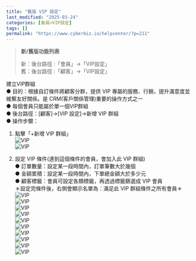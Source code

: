 ```yaml
---
title: "舊版 VIP 設定"
last_modified: "2025-03-24"
categories: [會員>VIP設定]
tags: []
permalink: "https://www.cyberbiz.io/helpcenter/?p=211"
---
```


> **新/舊版功能列表**
>
> 新：後台路徑 :「會員」→「VIP設定」  
> 舊：後台路徑 :「顧客」→「VIP設定」

建立VIP群組  
● 目的：根據自訂條件將顧客分群，提供 VIP 專屬的服務、行銷，提升滿意度並維繫友好關係。是 CRM(客戶關係管理)重要的操作方式之一  
● 每個會員只能屬於單一個VIP群組  
● 後台路徑：[顧客]→[VIP 設定]→新增 VIP 群組  
● 操作步驟：

1. 點擊「+新增 VIP 群組」  
![VIP](https://www.cyberbiz.co/helpcenter/wp-content/uploads/2019/08/VIP-1.png)  
![VIP](https://www.cyberbiz.co/helpcenter/wp-content/uploads/2019/08/VIP-2.png)

2. 設定 VIP 條件(達到這個條件的會員，會加入此 VIP 群組)  
● 訂單數量：設定某一段時間內，訂單筆數大於幾個  
● 金額累積：設定某一段時間內，下單總金額大於多少元  
● 顧客標籤：會員可設定各類標籤，再透過標籤篩選成 VIP 會員  
＊設定完條件後，右側會顯示名單為：滿足此 VIP 群組條件之所有會員＊  
![VIP](https://www.cyberbiz.co/helpcenter/wp-content/uploads/2019/08/VIP-4.png)  
![VIP](https://www.cyberbiz.co/helpcenter/wp-content/uploads/2019/10/VIP-5-3.png)  
![VIP](https://www.cyberbiz.co/helpcenter/wp-content/uploads/2019/08/VIP-7.png)  
![VIP](https://www.cyberbiz.co/helpcenter/wp-content/uploads/2019/10/VIP-8-1.png)  
![VIP](https://www.cyberbiz.co/helpcenter/wp-content/uploads/2019/10/VIP-9-1.png)  
![VIP](https://www.cyberbiz.co/helpcenter/wp-content/uploads/2019/08/VIP-10.png)  
![VIP](https://www.cyberbiz.co/helpcenter/wp-content/uploads/2019/10/VIP-11-1.png)  
![VIP](https://www.cyberbiz.co/helpcenter/wp-content/uploads/2019/10/VIP-12-1.png)  
![VIP](https://www.cyberbiz.co/helpcenter/wp-content/uploads/2019/08/VIP-13.png)  
![VIP](https://www.cyberbiz.co/helpcenter/wp-content/uploads/2019/08/VIP-14.png)

